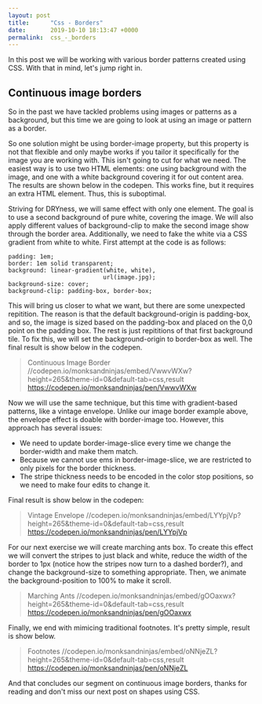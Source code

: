 ```yaml
---
layout: post
title:      "Css - Borders"
date:       2019-10-10 18:13:47 +0000
permalink:  css_-_borders
---
```



In this post we will be working with various border patterns created using CSS. With that in mind, let's jump right in.

## Continuous image borders

So in the past we have tackled problems using images or patterns as a background, but this time we are going to look at using an image or pattern as a border.

So one solution might  be using border-image property, but this property is not that flexible and only maybe works if you tailor it specifically for the image you are working with. This isn't going to cut for what we need. The easiest way is to use two HTML elements: one using background with the image, and one with a white background covering it for out content area. The results are shown below in the codepen. This works fine,  but it requires an extra HTML element. Thus, this is suboptimal.

Striving for DRYness, we will same effect with only one element. The goal is to use a second background of pure white, covering the image. We will also apply different values of background-clip to make the second image show through the border area. Additionally, we need to fake the white via a CSS gradient from white to white. First attempt at the code is as follows:

```
padding: 1em;
border: 1em solid transparent;
background: linear-gradient(white, white),
                           url(image.jpg);
background-size: cover;
background-clip: padding-box, border-box;
```

This will bring us closer to what we want, but there are some unexpected repitition. The reason is that the default background-origin is padding-box, and so, the image is sized based on the padding-box and placed on the 0,0 point on the padding box. The rest is just repititions of that first background tile. To fix this, we will set the background-origin to border-box as well. The final result is show below in the codepen. 

> Continuous Image Border 
> //codepen.io/monksandninjas/embed/VwwvWXw?height=265&theme-id=0&default-tab=css,result
> https://codepen.io/monksandninjas/pen/VwwvWXw

Now we will use the same technique, but this time with gradient-based patterns, like a vintage envelope. Unlike our image border example above, the envelope effect is doable with border-image too. However, this approach has several issues:

* We need to update border-image-slice every time we change the border-width and make them match.
* Because we cannot use ems in border-image-slice, we are restricted to only pixels for the border thickness.
* The stripe thickness needs to be encoded in the color stop positions, so we need to make four edits to change it.

Final result is show below in the codepen:

> Vintage Envelope 
> //codepen.io/monksandninjas/embed/LYYpjVp?height=265&theme-id=0&default-tab=css,result
> https://codepen.io/monksandninjas/pen/LYYpjVp

For our next exercise we will create marching ants box. To create this effect we will convert the stripes to just black and white, reduce the width of the border to 1px (notice how the stripes now turn to a dashed border?), and change the background-size to something appropriate. Then, we animate the background-position to 100% to make it scroll.

> Marching Ants 
> //codepen.io/monksandninjas/embed/gOOaxwx?height=265&theme-id=0&default-tab=css,result
> https://codepen.io/monksandninjas/pen/gOOaxwx

Finally, we end with mimicing traditional footnotes. It's pretty simple, result is show below.

> Footnotes
> //codepen.io/monksandninjas/embed/oNNjeZL?height=265&theme-id=0&default-tab=css,result
> https://codepen.io/monksandninjas/pen/oNNjeZL

And that concludes our segment on continuous image borders, thanks for reading and don't miss our next post on shapes using CSS.

